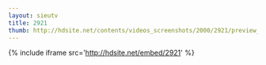```yaml
---
layout: sieutv
title: 2921
thumb: http://hdsite.net/contents/videos_screenshots/2000/2921/preview_360p.mp4.jpg
---
```

{% include iframe src='http://hdsite.net/embed/2921' %}
 
